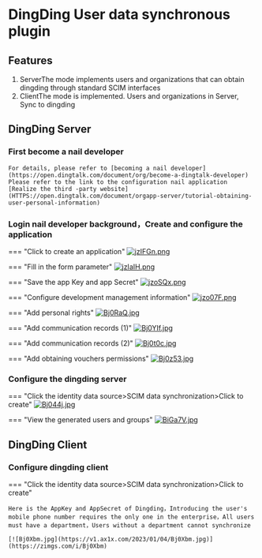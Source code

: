 # DingDing User data synchronous plugin

## Features
1. ServerThe mode implements users and organizations that can obtain dingding through standard SCIM interfaces
2. ClientThe mode is implemented. Users and organizations in Server, Sync to dingding

## DingDing Server

### First become a nail developer
    For details, please refer to [becoming a nail developer] (https://open.dingtalk.com/document/org/become-a-dingtalk-developer)
    Please refer to the link to the configuration nail application [Realize the third -party website] (HTTPS://open.dingtalk.com/document/orgapp-server/tutorial-obtaining-user-personal-information)

### Login nail developer background，Create and configure the application

=== "Click to create an application"
    [![jzIFGn.png](https://s1.ax1x.com/2022/07/26/jzIFGn.png)](https://imgtu.com/i/jzIFGn)

=== "Fill in the form parameter"
    [![jzIaIH.png](https://s1.ax1x.com/2022/07/26/jzIaIH.png)](https://imgtu.com/i/jzIaIH)

=== "Save the app Key and app Secret"
    [![jzoSQx.png](https://s1.ax1x.com/2022/07/26/jzoSQx.png)](https://imgtu.com/i/jzoSQx)

=== "Configure development management information"
    [![jzo07F.png](https://s1.ax1x.com/2022/07/26/jzo07F.png)](https://imgtu.com/i/jzo07F)

=== "Add personal rights"
    [![Bj0RaQ.jpg](https://v1.ax1x.com/2023/01/04/Bj0RaQ.jpg)](https://zimgs.com/i/Bj0RaQ)

=== "Add communication records (1)"
    [![Bj0YIf.jpg](https://v1.ax1x.com/2023/01/04/Bj0YIf.jpg)](https://zimgs.com/i/Bj0YIf)

=== "Add communication records (2)"
    [![Bj0t0c.jpg](https://v1.ax1x.com/2023/01/04/Bj0t0c.jpg)](https://zimgs.com/i/Bj0t0c)

=== "Add obtaining vouchers permissions"
    [![Bj0z53.jpg](https://v1.ax1x.com/2023/01/04/Bj0z53.jpg)](https://zimgs.com/i/Bj0z53)

### Configure the dingding server

=== "Click the identity data source>SCIM data synchronization>Click to create"
    [![Bj044j.jpg](https://v1.ax1x.com/2023/01/04/Bj044j.jpg)](https://zimgs.com/i/Bj044j)

=== "View the generated users and groups"
    [![BiGa7V.jpg](https://v1.ax1x.com/2023/01/12/BiGa7V.jpg)](https://zimgs.com/i/BiGa7V)

## DingDing Client

### Configure dingding client

=== "Click the identity data source>SCIM data synchronization>Click to create"

    Here is the AppKey and AppSecret of Dingding，Introducing the user's mobile phone number requires the only one in the enterprise，All users must have a department，Users without a department cannot synchronize

    [![Bj0Xbm.jpg](https://v1.ax1x.com/2023/01/04/Bj0Xbm.jpg)](https://zimgs.com/i/Bj0Xbm)
